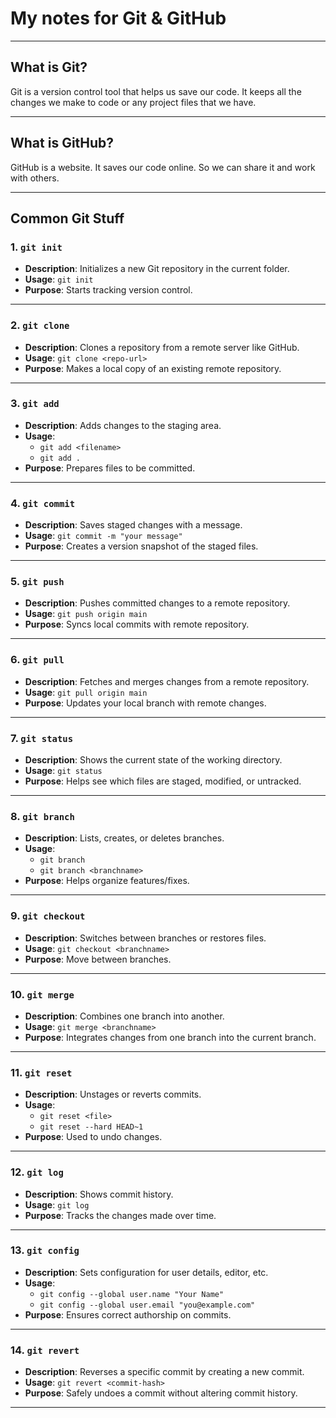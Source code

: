 # My notes for Git & GitHub

---

## What is Git?

Git is a version control tool that helps us save our code. It keeps all the changes we make to code or any project files that we have.

---

## What is GitHub?

GitHub is a website. It saves our code online. So we can share it and work with others.

---

## Common Git Stuff

### 1. `git init`

- **Description**: Initializes a new Git repository in the current folder.  
- **Usage**: `git init`  
- **Purpose**: Starts tracking version control.

---

### 2. `git clone`

- **Description**: Clones a repository from a remote server like GitHub.  
- **Usage**: `git clone <repo-url>`  
- **Purpose**: Makes a local copy of an existing remote repository.

---

### 3. `git add`

- **Description**: Adds changes to the staging area.  
- **Usage**:  
  - `git add <filename>`  
  - `git add .`  
- **Purpose**: Prepares files to be committed.

---

### 4. `git commit`

- **Description**: Saves staged changes with a message.  
- **Usage**: `git commit -m "your message"`  
- **Purpose**: Creates a version snapshot of the staged files.

---

### 5. `git push`

- **Description**: Pushes committed changes to a remote repository.  
- **Usage**: `git push origin main`  
- **Purpose**: Syncs local commits with remote repository.

---

### 6. `git pull`

- **Description**: Fetches and merges changes from a remote repository.  
- **Usage**: `git pull origin main`  
- **Purpose**: Updates your local branch with remote changes.

---

### 7. `git status`

- **Description**: Shows the current state of the working directory.  
- **Usage**: `git status`  
- **Purpose**: Helps see which files are staged, modified, or untracked.

---

### 8. `git branch`

- **Description**: Lists, creates, or deletes branches.  
- **Usage**:  
  - `git branch`  
  - `git branch <branchname>`  
- **Purpose**: Helps organize features/fixes.

---

### 9. `git checkout`

- **Description**: Switches between branches or restores files.  
- **Usage**: `git checkout <branchname>`  
- **Purpose**: Move between branches.

---

### 10. `git merge`

- **Description**: Combines one branch into another.  
- **Usage**: `git merge <branchname>`  
- **Purpose**: Integrates changes from one branch into the current branch.

---

### 11. `git reset`

- **Description**: Unstages or reverts commits.  
- **Usage**:  
  - `git reset <file>`  
  - `git reset --hard HEAD~1`  
- **Purpose**: Used to undo changes.

---

### 12. `git log`

- **Description**: Shows commit history.  
- **Usage**: `git log`  
- **Purpose**: Tracks the changes made over time.

---

### 13. `git config`

- **Description**: Sets configuration for user details, editor, etc.  
- **Usage**:  
  - `git config --global user.name "Your Name"`  
  - `git config --global user.email "you@example.com"`  
- **Purpose**: Ensures correct authorship on commits.

---

### 14. `git revert`

- **Description**: Reverses a specific commit by creating a new commit.  
- **Usage**: `git revert <commit-hash>`  
- **Purpose**: Safely undoes a commit without altering commit history.

---

